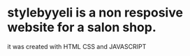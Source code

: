 # stylebyyeli is a non resposive website for a salon shop. 
it was created with HTML CSS and JAVASCRIPT
